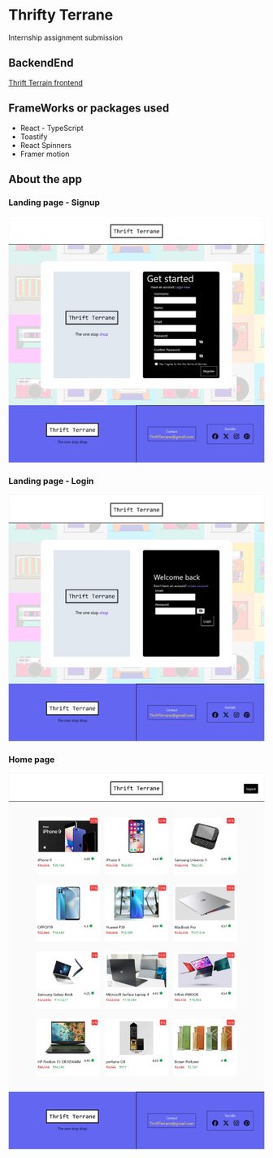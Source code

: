 # Thrifty Terrane

Internship assignment submission

## BackendEnd
[Thrift Terrain frontend](https://github.com/ShreyasGanesh911/BrainOp-Backend)

## FrameWorks or packages used
*  React - TypeScript
*  Toastify
*  React Spinners
*  Framer motion
## About the app

### Landing page - Signup
![Landing page](./src/Assets/Signup-lg.png)

### Landing page - Login
![Landing page](./src/Assets/Login-lg.png)

### Home page
![Landing page](./src/Assets/home-lg.png)


